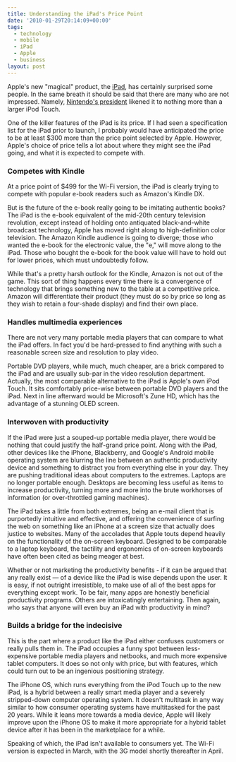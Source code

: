 ```yaml
---
title: Understanding the iPad's Price Point
date: '2010-01-29T20:14:09+00:00'
tags:
  - technology
  - mobile
  - iPad
  - Apple
  - business
layout: post
---
```


Apple's new "magical" product, the [iPad](http://www.apple.com/ipad), has certainly surprised some people. In the same breath it should be said that there are many who are not impressed. Namely, [Nintendo's president](http://www.nytimes.com/aponline/2010/01/29/business/AP-AS-Japan-Nintendo.html?_r=4) likened it to nothing more than a larger iPod Touch.

One of the killer features of the iPad is its price. If I had seen a specification list for the iPad prior to launch, I probably would have anticipated the price to be at least $300 more than the price point selected by Apple. However, Apple's choice of price tells a lot about where they might see the iPad going, and what it is expected to compete with.

<!-- e -->
<span id="more"></span>

### Competes with Kindle

At a price point of $499 for the Wi-Fi version, the iPad is clearly trying to compete with popular e-book readers such as Amazon's Kindle DX.

But is the future of the e-book really going to be imitating authentic books? The iPad is the e-book equivalent of the mid-20th century television revolution, except instead of holding onto antiquated black-and-white broadcast technology, Apple has moved right along to high-definition color television. The Amazon Kindle audience is going to diverge; those who wanted the e-book for the electronic value, the "e," will move along to the iPad. Those who bought the e-book for the book value will have to hold out for lower prices, which must undoubtedly follow.

While that's a pretty harsh outlook for the Kindle, Amazon is not out of the game. This sort of thing happens every time there is a convergence of technology that brings something new to the table at a competitive price. Amazon will differentiate their product (they must do so by price so long as they wish to retain a four-shade display) and find their own place.

### Handles multimedia experiences

There are not very many portable media players that can compare to what the iPad offers. In fact you'd be hard-pressed to find anything with such a reasonable screen size and resolution to play video.

Portable DVD players, while much, much cheaper, are a brick compared to the iPad and are usually sub-par in the video resolution department. Actually, the most comparable alternative to the iPad is Apple's own iPod Touch. It sits comfortably price-wise between portable DVD players and the iPad. Next in line afterward would be Microsoft's Zune HD, which has the advantage of a stunning OLED screen.

### Interwoven with productivity

If the iPad were just a souped-up portable media player, there would be nothing that could justify the half-grand price point. Along with the iPad, other devices like the iPhone, Blackberry, and Google's Android mobile operating system are blurring the line between an authentic productivity device and something to distract you from everything else in your day. They are pushing traditional ideas about computers to the extremes. Laptops are no longer portable enough. Desktops are becoming less useful as items to increase productivity, turning more and more into the brute workhorses of information (or over-throttled gaming machines).

The iPad takes a little from both extremes, being an e-mail client that is purportedly intuitive and effective, and offering the convenience of surfing the web on something like an iPhone at a screen size that actually does justice to websites. Many of the accolades that Apple touts depend heavily on the functionality of the on-screen keyboard. Designed to be comparable to a laptop keyboard, the tactility and ergonomics of on-screen keyboards have often been cited as being meager at best.

Whether or not marketing the productivity benefits - if it can be argued that any really exist — of a device like the iPad is wise depends upon the user. It is easy, if not outright irresistible, to make use of all of the best apps for everything except work. To be fair, many apps are honestly beneficial productivity programs. Others are intoxicatingly entertaining. Then again, who says that anyone will even buy an iPad with productivity in mind?

### Builds a bridge for the indecisive

This is the part where a product like the iPad either confuses customers or really pulls them in. The iPad occupies a funny spot between less-expensive portable media players and netbooks, and much more expensive tablet computers. It does so not only with price, but with features, which could turn out to be an ingenious positioning strategy.

The iPhone OS, which runs everything from the iPod Touch up to the new iPad, is a hybrid between a really smart media player and a severely stripped-down computer operating system. It doesn't multitask in any way similar to how consumer operating systems have multitasked for the past 20 years. While it leans more towards a media device, Apple will likely improve upon the iPhone OS to make it more appropriate for a hybrid tablet device after it has been in the marketplace for a while.

Speaking of which, the iPad isn't available to consumers yet. The Wi-Fi version is expected in March, with the 3G model shortly thereafter in April.
